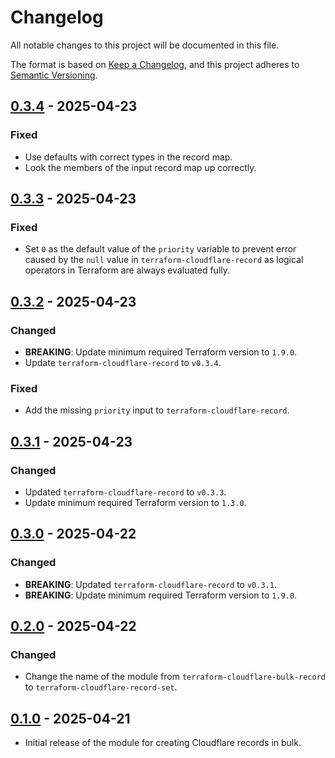 # Changelog

All notable changes to this project will be documented in this file.

The format is based on [Keep a Changelog](https://keepachangelog.com/en/1.1.0/),
and this project adheres to
[Semantic Versioning](https://semver.org/spec/v2.0.0.html).

## [0.3.4] - 2025-04-23

### Fixed

- Use defaults with correct types in the record map.
- Look the members of the input record map up correctly.

## [0.3.3] - 2025-04-23

### Fixed

- Set `0` as the default value of the `priority` variable to prevent error
  caused by the `null` value in `terraform-cloudflare-record` as logical
  operators in Terraform are always evaluated fully.

## [0.3.2] - 2025-04-23

### Changed

- **BREAKING**: Update minimum required Terraform version to `1.9.0`.
- Update `terraform-cloudflare-record` to `v0.3.4`.

### Fixed

- Add the missing `priority` input to `terraform-cloudflare-record`.

## [0.3.1] - 2025-04-23

### Changed

- Updated `terraform-cloudflare-record` to `v0.3.3`.
- Update minimum required Terraform version to `1.3.0`.

## [0.3.0] - 2025-04-22

### Changed

- **BREAKING**: Updated `terraform-cloudflare-record` to `v0.3.1`.
- **BREAKING**: Update minimum required Terraform version to `1.9.0`.

## [0.2.0] - 2025-04-22

### Changed

- Change the name of the module from `terraform-cloudflare-bulk-record` to
  `terraform-cloudflare-record-set`.

## [0.1.0] - 2025-04-21

- Initial release of the module for creating Cloudflare records in bulk.

[unreleased]:
  https://github.com/visiosto/terraform-cloudflare-record-set/compare/v0.3.4...HEAD
[0.3.4]:
  https://github.com/visiosto/terraform-cloudflare-record-set/compare/v0.3.3...v0.3.4
[0.3.3]:
  https://github.com/visiosto/terraform-cloudflare-record-set/compare/v0.3.2...v0.3.3
[0.3.2]:
  https://github.com/visiosto/terraform-cloudflare-record-set/compare/v0.3.1...v0.3.2
[0.3.1]:
  https://github.com/visiosto/terraform-cloudflare-record-set/compare/v0.3.0...v0.3.1
[0.3.0]:
  https://github.com/visiosto/terraform-cloudflare-record-set/compare/v0.2.0...v0.3.0
[0.2.0]:
  https://github.com/visiosto/terraform-cloudflare-record-set/compare/v0.1.0...v0.2.0
[0.1.0]:
  https://github.com/visiosto/terraform-cloudflare-record-set/releases/tag/v0.1.0
